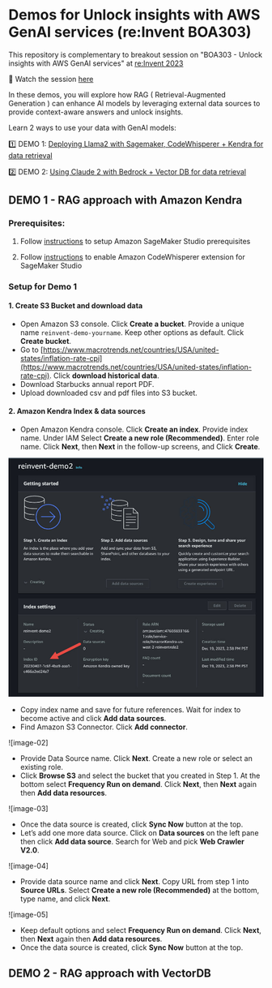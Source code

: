 # Demos for Unlock insights with AWS GenAI services (re:Invent BOA303)

This repository is complementary to breakout session on "BOA303 - Unlock insights with AWS GenAI services" at [re:Invent 2023](https://reinvent.awsevents.com/)

🎥 Watch the session [here](https://bit.ly/BOA303-reinvent-23)

In these demos, you will explore how RAG ( Retrieval-Augmented Generation ) can enhance AI models by leveraging external data sources to provide context-aware answers and unlock insights.

Learn 2 ways to use your data with GenAI models:

1️⃣ DEMO 1: [Deploying Llama2 with Sagemaker, CodeWhisperer + Kendra for data retrieval](#demo-1---rag-approach-with-amazon-kendra)

2️⃣ DEMO 2: [Using Claude 2 with Bedrock + Vector DB for data retrieval](#demo-2---rag-approach-with-vectordb)


## DEMO 1 - RAG approach with Amazon Kendra

### Prerequisites:

1. Follow [instructions](https://docs.aws.amazon.com/sagemaker/latest/dg/studio-updated-launch.html#studio-updated-launch-prereq) to setup Amazon SageMaker Studio prerequisites

2. Follow [instructions](https://docs.aws.amazon.com/codewhisperer/latest/userguide/sagemaker-setup.html) to enable Amazon CodeWhisperer extension for SageMaker Studio


### Setup for Demo 1

#### 1. Create S3 Bucket and download data

- Open Amazon S3 console. Click **Create a bucket**. Provide a unique name `reinvent-demo-yourname`. Keep other options as default. Click **Create bucket**. 
- Go to [https://www.macrotrends.net/countries/USA/united-states/inflation-rate-cpi](https://www.macrotrends.net/countries/USA/united-states/inflation-rate-cpi). Click **download historical data**.
- Download Starbucks annual report PDF.
- Upload downloaded csv and pdf files into S3 bucket.

#### 2. Amazon Kendra Index & data sources 

- Open Amazon Kendra console. Click **Create an index**. Provide index name. Under IAM Select **Create a new role (Recommended)**. Enter role name. Click **Next**, then **Next** in the follow-up screens, and Click **Create**.

![getting started](/images/image-01.jpg)

- Copy index name and save for future references. Wait for index to become active and click **Add data sources**.
- Find Amazon S3 Connector. Click **Add connector**. 

![image-02]

- Provide Data Source name. Click **Next**. Create a new role or select an existing role.
- Click **Browse S3** and select the bucket that you created in Step 1. At the bottom select **Frequency Run on demand**. Click **Next**, then **Next** again then **Add data resources**.

![image-03]

- Once the data source is created, click **Sync Now** button at the top.
- Let’s add one more data source. Click on **Data sources** on the left pane then click **Add data source**. Search for Web and pick **Web Crawler V2.0**.

![image-04]

- Provide data source name and click **Next**. Copy URL from step 1 into **Source URLs**. Select **Create a new role (Recommended)** at the bottom, type name, and click **Next**. 

![image-05]

- Keep default options and select **Frequency Run on demand**. Click **Next**, then **Next** again then **Add data resources**.
- Once the data source is created, click **Sync Now** button at the top.








## DEMO 2 - RAG approach with VectorDB 
